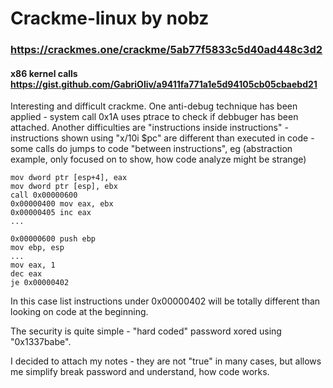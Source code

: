 # Crackme-linux by nobz
### https://crackmes.one/crackme/5ab77f5833c5d40ad448c3d2 
#### x86 kernel calls https://gist.github.com/GabriOliv/a9411fa771a1e5d94105cb05cbaebd21
Interesting and difficult crackme. One anti-debug technique has been applied - system call 0x1A uses ptrace to check if debbuger has been attached.
Another difficulties are "instructions inside instructions" - instructions shown using "x/10i $pc" are different than executed in code - some calls do jumps
to code "between instructions", eg (abstraction example, only focused on to show, how code analyze might be strange)

```
mov dword ptr [esp+4], eax
mov dword ptr [esp], ebx
call 0x00000600
0x00000400 mov eax, ebx
0x00000405 inc eax
...

0x00000600 push ebp
mov ebp, esp
...
mov eax, 1
dec eax
je 0x00000402
```
In this case list instructions under 0x00000402 will be totally different than looking on code at the beginning.

The security is quite simple - "hard coded" password xored using "0x1337babe". 

I decided to attach my notes - they are not "true" in many cases, but allows me simplify break password and understand, how code works.
